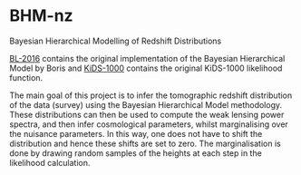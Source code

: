 # BHM-nz

Bayesian Hierarchical Modelling of Redshift Distributions

[BL-2016](https://github.com/Harry45/BHM-nz/tree/main/reference/BL-2016) contains the
original implementation of the Bayesian Hierarchical Model by Boris and
[KiDS-1000](https://github.com/Harry45/BHM-nz/tree/main/reference/KiDS-1000) contains the
original KiDS-1000 likelihood function.

The main goal of this project is to infer the tomographic redshift distribution
of the data (survey) using the Bayesian Hierarchical Model methodology. These
distributions can then be used to compute the weak lensing power spectra, and
then infer cosmological parameters, whilst marginalising over the nuisance
parameters. In this way, one does not have to shift the distribution and hence
these shifts are set to zero. The marginalisation is done by drawing random
samples of the heights at each step in the likelihood calculation.
